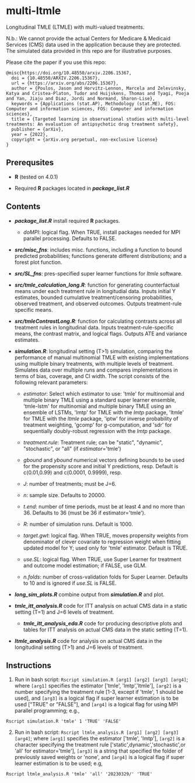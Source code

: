# multi-ltmle

Longitudinal TMLE (LTMLE) with multi-valued treatments. 

N.b.: We cannot provide the actual Centers for Medicare & Medicaid Services (CMS) data used in the application because they are protected. The simulated data provided in this repo are for illustrative purposes.

Please cite the paper if you use this repo:

```
@misc{https://doi.org/10.48550/arxiv.2206.15367,
  doi = {10.48550/ARXIV.2206.15367},
  url = {https://arxiv.org/abs/2206.15367},
  author = {Poulos, Jason and Horvitz-Lennon, Marcela and Zelevinsky, Katya and Cristea-Platon, Tudor and Huijskens, Thomas and Tyagi, Pooja and Yan, Jiaju and Diaz, Jordi and Normand, Sharon-Lise},
  keywords = {Applications (stat.AP), Methodology (stat.ME), FOS: Computer and information sciences, FOS: Computer and information sciences},
  title = {Targeted learning in observational studies with multi-level treatments: An evaluation of antipsychotic drug treatment safety},
  publisher = {arXiv},
  year = {2022},
  copyright = {arXiv.org perpetual, non-exclusive license}
}
```


Prerequsites
------

* **R** (tested on 4.0.1)

* Required **R** packages located in ***package_list.R*** 

Contents
------


* ***package_list.R*** install required **R** packages.
	+ *doMPI*: logical flag. When TRUE, install packages needed for MPI parallel processing. Defaults to FALSE.

* ***src/misc_fns***: includes misc. functions, including a function to bound predicted probabilities; functions generate different distributions; and a forest plot function. 

* ***src/SL_fns***: pres-specified super learner functions for *ltmle* software. 

* ***src/tmle_calculation_long.R***: function for generating counterfactual means under each treatment rule in longitudial data. Inputs initial Y estimates, bounded cumulative treatment/censoring probabilities, observed treatment, and observed outcomes. Outputs treatment-rule specific means.

* ***src/tmleContrastLong.R***: function for calculating contrasts across all treatment rules in longitudinal data. Inputs treatment-rule-specific means, the contrast matrix, and logical flags. Outputs ATE and variance estimates. 

* ***simulation.R***: longitudinal setting (T>1) simulation, comparing the performance of manual multinomial TMLE with existing implementations using multiple binary treatments, with multiple levels of treatment. Simulates data over multiple runs and compares implementations in terms of bias, coverage, and CI width. The script consists of the following relevant parameters:

	+ *estimator*: Select which estimator to use: 'tmle' for multinomial and multiple binary TMLE using a standard super learner ensemble, 'tmle-lstm' for multinomial and multiple binary TMLE using an ensemble of LSTMs, 'lmtp' for TMLE with the *lmtp* package, 'ltmle' for TMLE with the *ltmle* package, 'iptw' for inverse probability of treatment weighting, 'gcomp' for g-computation, and 'sdr' for sequentially doubly-robust regression with the *lmtp* package. 

	+ *treatment.rule*: Treatment rule; can be "static", "dynamic", "stochastic", or "all" (if *estimator*='tmle')

	+ *gbound* and *ybound* numerical vectors defining bounds to be used for the propensity score and initial Y predictions, resp. Default is c(0.01,0.99) and c(0.0001, 0.9999), resp.  

	+ *J*: number of treatments; must be J=6.

	+ *n*: sample size. Defaults to 20000.

	+ *t.end*: number of time periods, must be at least 4 and no more than 36. Defaults to 36 (must be 36 if estimator='tmle').  

	+ *R*: number of simulation runs. Default is 1000. 

	+ *target.gwt*: logical flag. When TRUE, moves propensity weights from denominator of clever covariate to regression weight when fitting updated model for Y; used only for 'tmle' estimator. Default is TRUE. 

	+ *use.SL*: logical flag. When TRUE, use Super Learner for treatment and outcome model estimation; if FALSE, use GLM. 

	+ *n.folds*: number of cross-validation folds for Super Learner. Defaults to 10 and is ignored if *use.SL* is FALSE. 

* ***long_sim_plots.R*** combine output from ***simulation.R*** and plot.

* ***tmle_itt_analysis.R*** code for ITT analysis on actual CMS data in a static setting (T=1) and J=6 levels of treatment.
	+ ***tmle_itt_analysis_eda.R*** code for producing descriptive plots and tables for ITT analysis on actual CMS data in the static setting (T=1).

* ***ltmle_analysis.R*** code for analysis on actual CMS data in the longitudinal setting (T>1) and J=6 levels of treatment.

Instructions
------

1. Run in bash script: `Rscript simulation.R [arg1] [arg2] [arg3] [arg4]`; where `[arg1]` specifies the estimator ['tmle', 'lmtp','ltmle'], `[arg2]` is a number specifying the treatment rule [1-3, except if 'tmle', 1 should be used], and `[arg3]`  is a logical flag if super learner estimation is to be used ["TRUE" or "FALSE"], and `[arg4]` is a logical flag for using MPI parallel programming; e.g., 

`Rscript simulation.R 'tmle' 1 'TRUE' 'FALSE'`

2. Run in bash script: `Rscript ltmle_analysis.R [arg1] [arg2] [arg3] [arg4]`; where `[arg1]` specifies the estimator ['tmle', 'lmtp'], `[arg2]` is a character specifying the treatment rule ['static',dynamic','stochastic',or 'all' for estimator='tmle'], `[arg3]` is a string that specified the folder of previously saved weights or 'none', and `[arg4]` is a logical flag if super learner estimation is to be used; e.g, 

`Rscript ltmle_analysis.R 'tmle' 'all' '20230329/' 'TRUE'`  